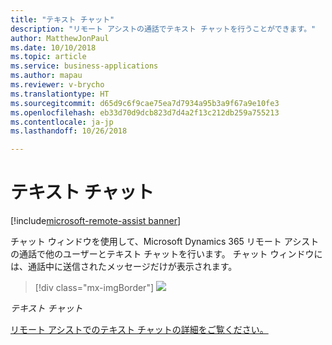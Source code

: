 ```yaml
---
title: "テキスト チャット"
description: "リモート アシストの通話でテキスト チャットを行うことができます。"
author: MatthewJonPaul
ms.date: 10/10/2018
ms.topic: article
ms.service: business-applications
ms.author: mapau
ms.reviewer: v-brycho
ms.translationtype: HT
ms.sourcegitcommit: d65d9c6f9cae75ea7d7934a95b3a9f67a9e10fe3
ms.openlocfilehash: eb33d70d9dcb823d7d4a2f13c212db259a755213
ms.contentlocale: ja-jp
ms.lasthandoff: 10/26/2018

---
```


# <a name="text-chat"></a>テキスト チャット

[!include[microsoft-remote-assist banner](../includes/microsoft-remote-assist.md)]

チャット ウィンドウを使用して、Microsoft Dynamics 365 リモート アシストの通話で他のユーザーとテキスト チャットを行います。 チャット ウィンドウには、通話中に送信されたメッセージだけが表示されます。

> [!div class="mx-imgBorder"]
> ![](media/07834575e1b074a79797cd7ca84c0c2e.jpg)

*テキスト チャット*


[リモート アシストでのテキスト チャットの詳細をご覧ください。](https://docs.microsoft.com/dynamics365/mixed-reality/remote-assist/user-guide)


